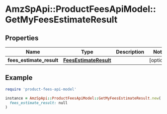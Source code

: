 # AmzSpApi::ProductFeesApiModel::GetMyFeesEstimateResult

## Properties

| Name | Type | Description | Notes |
| ---- | ---- | ----------- | ----- |
| **fees_estimate_result** | [**FeesEstimateResult**](FeesEstimateResult.md) |  | [optional] |

## Example

```ruby
require 'product-fees-api-model'

instance = AmzSpApi::ProductFeesApiModel::GetMyFeesEstimateResult.new(
  fees_estimate_result: null
)
```

